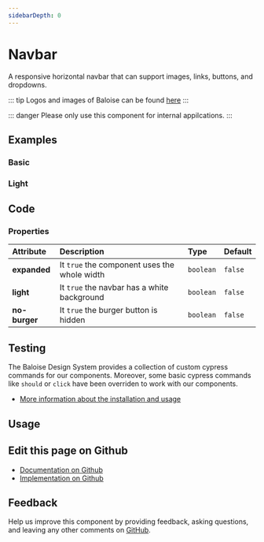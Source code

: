```yaml
---
sidebarDepth: 0
---
```


# Navbar


<!-- START: human documentation top -->

A responsive horizontal navbar that can support images, links, buttons, and dropdowns.

::: tip
Logos and images of Baloise can be found [here](https://www.baloise.com/de/home/ueber-uns/wer-wir-sind/bilder-logos.html)
:::

::: danger
Please only use this component for internal appilcations.
:::

<!-- END: human documentation top -->

<ClientOnly><docs-component-tabs></docs-component-tabs></ClientOnly>


## Examples

### Basic

<ClientOnly><docs-demo-bal-navbar-72></docs-demo-bal-navbar-72></ClientOnly>


### Light

<ClientOnly><docs-demo-bal-navbar-73></docs-demo-bal-navbar-73></ClientOnly>



## Code



### Properties


| Attribute     | Description                                  | Type                 | Default            |
| :------------ | :------------------------------------------- | :------------------- | :----------------- |
| **expanded**  | It `true` the component uses the whole width | <code>boolean</code> | <code>false</code> |
| **light**     | It `true` the navbar has a white background  | <code>boolean</code> | <code>false</code> |
| **no-burger** | It `true` the burger button is hidden        | <code>boolean</code> | <code>false</code> |

## Testing

The Baloise Design System provides a collection of custom cypress commands for our components. Moreover, some basic cypress commands like `should` or `click` have been overriden to work with our components.

- [More information about the installation and usage](/components/tooling/testing.html)

## Usage

<!-- START: human documentation usage -->

<!-- END: human documentation usage -->



## Edit this page on Github

* [Documentation on Github](https://github.com/baloise/design-system/blob/master/docs/src/components/components/bal-navbar.md)
* [Implementation on Github](https://github.com/baloise/design-system/blob/master/packages/components/src/components/bal-navbar)

## Feedback

Help us improve this component by providing feedback, asking questions, and leaving any other comments on [GitHub](https://github.com/baloise/design-system/issues/new).

